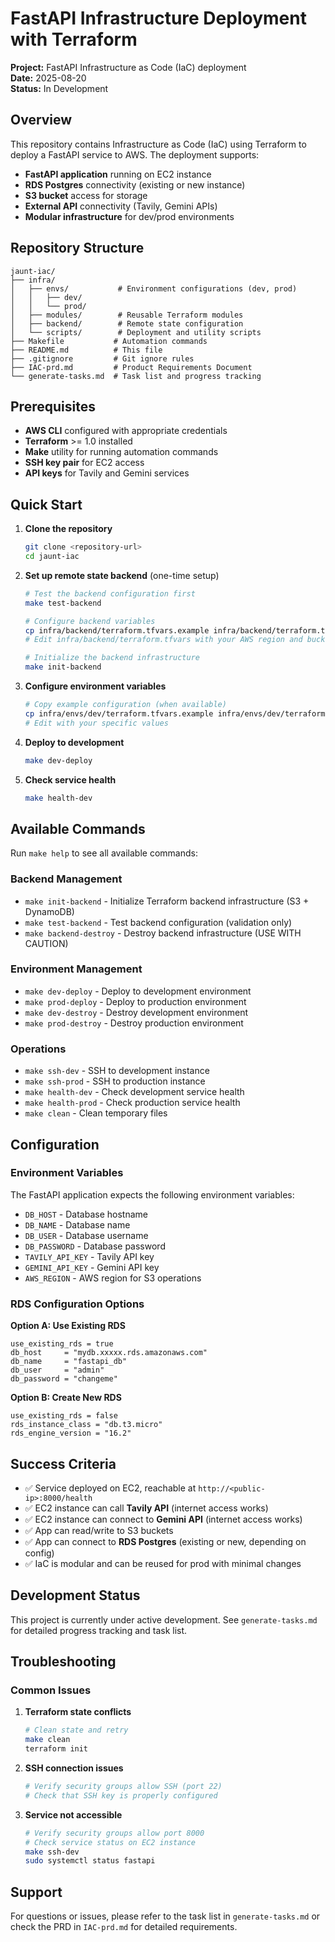 # FastAPI Infrastructure Deployment with Terraform

**Project:** FastAPI Infrastructure as Code (IaC) deployment  
**Date:** 2025-08-20  
**Status:** In Development  

## Overview

This repository contains Infrastructure as Code (IaC) using Terraform to deploy a FastAPI service to AWS. The deployment supports:

- **FastAPI application** running on EC2 instance
- **RDS Postgres** connectivity (existing or new instance)
- **S3 bucket** access for storage
- **External API** connectivity (Tavily, Gemini APIs)
- **Modular infrastructure** for dev/prod environments

## Repository Structure

```
jaunt-iac/
├── infra/
│   ├── envs/           # Environment configurations (dev, prod)
│   │   ├── dev/
│   │   └── prod/
│   ├── modules/        # Reusable Terraform modules
│   ├── backend/        # Remote state configuration
│   └── scripts/        # Deployment and utility scripts
├── Makefile           # Automation commands
├── README.md          # This file
├── .gitignore         # Git ignore rules
├── IAC-prd.md         # Product Requirements Document
└── generate-tasks.md  # Task list and progress tracking
```

## Prerequisites

- **AWS CLI** configured with appropriate credentials
- **Terraform** >= 1.0 installed
- **Make** utility for running automation commands
- **SSH key pair** for EC2 access
- **API keys** for Tavily and Gemini services

## Quick Start

1. **Clone the repository**
   ```bash
   git clone <repository-url>
   cd jaunt-iac
   ```

2. **Set up remote state backend** (one-time setup)
   ```bash
   # Test the backend configuration first
   make test-backend
   
   # Configure backend variables
   cp infra/backend/terraform.tfvars.example infra/backend/terraform.tfvars
   # Edit infra/backend/terraform.tfvars with your AWS region and bucket name
   
   # Initialize the backend infrastructure
   make init-backend
   ```

3. **Configure environment variables**
   ```bash
   # Copy example configuration (when available)
   cp infra/envs/dev/terraform.tfvars.example infra/envs/dev/terraform.tfvars
   # Edit with your specific values
   ```

4. **Deploy to development**
   ```bash
   make dev-deploy
   ```

5. **Check service health**
   ```bash
   make health-dev
   ```

## Available Commands

Run `make help` to see all available commands:

### Backend Management
- `make init-backend` - Initialize Terraform backend infrastructure (S3 + DynamoDB)
- `make test-backend` - Test backend configuration (validation only)
- `make backend-destroy` - Destroy backend infrastructure (USE WITH CAUTION)

### Environment Management
- `make dev-deploy` - Deploy to development environment
- `make prod-deploy` - Deploy to production environment  
- `make dev-destroy` - Destroy development environment
- `make prod-destroy` - Destroy production environment

### Operations
- `make ssh-dev` - SSH to development instance
- `make ssh-prod` - SSH to production instance
- `make health-dev` - Check development service health
- `make health-prod` - Check production service health
- `make clean` - Clean temporary files

## Configuration

### Environment Variables

The FastAPI application expects the following environment variables:

- `DB_HOST` - Database hostname
- `DB_NAME` - Database name
- `DB_USER` - Database username  
- `DB_PASSWORD` - Database password
- `TAVILY_API_KEY` - Tavily API key
- `GEMINI_API_KEY` - Gemini API key
- `AWS_REGION` - AWS region for S3 operations

### RDS Configuration Options

**Option A: Use Existing RDS**
```hcl
use_existing_rds = true
db_host     = "mydb.xxxxx.rds.amazonaws.com"
db_name     = "fastapi_db"
db_user     = "admin"
db_password = "changeme"
```

**Option B: Create New RDS**  
```hcl
use_existing_rds = false
rds_instance_class = "db.t3.micro"
rds_engine_version = "16.2"
```

## Success Criteria

- ✅ Service deployed on EC2, reachable at `http://<public-ip>:8000/health`
- ✅ EC2 instance can call **Tavily API** (internet access works)
- ✅ EC2 instance can connect to **Gemini API** (internet access works)
- ✅ App can read/write to S3 buckets
- ✅ App can connect to **RDS Postgres** (existing or new, depending on config)
- ✅ IaC is modular and can be reused for prod with minimal changes

## Development Status

This project is currently under active development. See `generate-tasks.md` for detailed progress tracking and task list.

## Troubleshooting

### Common Issues

1. **Terraform state conflicts**
   ```bash
   # Clean state and retry
   make clean
   terraform init
   ```

2. **SSH connection issues**
   ```bash
   # Verify security groups allow SSH (port 22)
   # Check that SSH key is properly configured
   ```

3. **Service not accessible**
   ```bash
   # Verify security groups allow port 8000
   # Check service status on EC2 instance
   make ssh-dev
   sudo systemctl status fastapi
   ```

## Support

For questions or issues, please refer to the task list in `generate-tasks.md` or check the PRD in `IAC-prd.md` for detailed requirements.